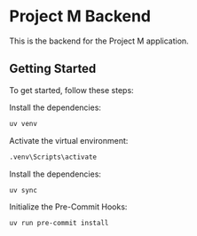 # Project M Backend

This is the backend for the Project M application.

## Getting Started

To get started, follow these steps:

Install the dependencies:

```bash
uv venv
```

Activate the virtual environment:

```bash
.venv\Scripts\activate
```

Install the dependencies:

```bash
uv sync
```

Initialize the Pre-Commit Hooks:

```bash
uv run pre-commit install
```
